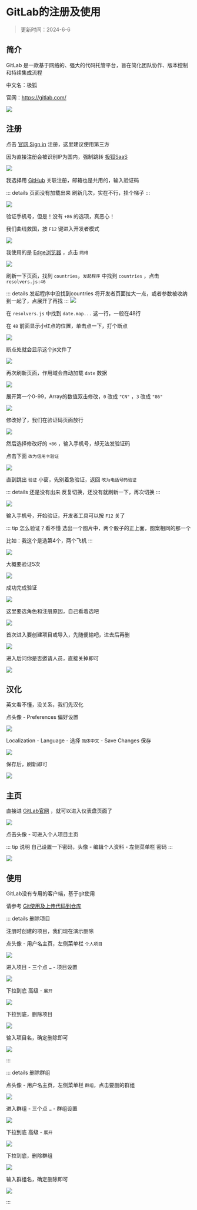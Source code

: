 # GitLab的注册及使用

> 更新时间：2024-6-6


## 简介

GitLab 是一款基于网络的、强大的代码托管平台，旨在简化团队协作、版本控制和持续集成流程

中文名：极狐

官网：https://gitlab.com/

![](https://img.viptv.work/pages/gitlab/gitlab-01.png)

## 注册

点击 [官网 Sign in](https://gitlab.com/users/sign_in) 注册，这里建议使用第三方

因为直接注册会被识别IP为国内，强制跳转 [极狐SaaS](https://gitlab.cn/saasmigration/)

![](https://img.viptv.work/pages/gitlab/gitlab-02.png)


我选择用 [GitHub](./github.md) 关联注册，邮箱也是共用的，输入验证码

::: details 页面没有加载出来
刷新几次，实在不行，挂个梯子
:::

![](https://img.viptv.work/pages/gitlab/gitlab-03.png)

验证手机号，但是！没有 `+86` 的选项，真恶心！

我们曲线救国，按 `F12` 键进入开发者模式

![](https://img.viptv.work/pages/gitlab/gitlab-04.png)

我使用的是 [Edge浏览器](https://www.microsoft.com/zh-cn/edge/download) ，点击 `网络`

![](https://img.viptv.work/pages/gitlab/gitlab-05.png)

刷新一下页面，找到 `countries`，`发起程序` 中找到 `countries` ，点击 `resolvers.js:46`

::: details 发起程序中没找到countries
将开发者页面拉大一点，或者参数被收纳到一起了，点展开了再找
:::
![](https://img.viptv.work/pages/gitlab/gitlab-06.png)

在 `resolvers.js` 中找到 `date.map...` 这一行，一般在48行


在 `48` 前面显示小红点的位置，单击点一下，打个断点

![](https://img.viptv.work/pages/gitlab/gitlab-07.png)

断点处就会显示这个js文件了

![](https://img.viptv.work/pages/gitlab/gitlab-08.png)

再次刷新页面，作用域会自动加载 `date` 数据

![](https://img.viptv.work/pages/gitlab/gitlab-09.png)

展开第一个0-99，Array的数值双击修改，`0` 改成 `"CN"` ，`3` 改成 `"86"`

![](https://img.viptv.work/pages/gitlab/gitlab-10.png)

修改好了，我们在验证码页面放行

![](https://img.viptv.work/pages/gitlab/gitlab-11.png)

然后选择修改好的 `+86` ，输入手机号，却无法发验证码

点击下面 `改为信用卡验证`

![](https://img.viptv.work/pages/gitlab/gitlab-12.png)

直到跳出 `验证` 小窗，先别着急验证，返回 `改为电话号码验证`

::: details 还是没有出来
反复切换，还没有就刷新一下，再次切换
:::

![](https://img.viptv.work/pages/gitlab/gitlab-13.png)

输入手机号，开始验证，开发者工具可以按 `F12` 关了

::: tip 怎么验证？看不懂
选出一个图片中，两个骰子的正上面，图案相同的那一个

比如：我这个是选第4个，两个飞机
:::

![](https://img.viptv.work/pages/gitlab/gitlab-14.png)

大概要验证5次

![](https://img.viptv.work/pages/gitlab/gitlab-15.png)

成功完成验证

![](https://img.viptv.work/pages/gitlab/gitlab-16.png)

这里要选角色和注册原因，自己看着选吧

![](https://img.viptv.work/pages/gitlab/gitlab-17.png)

首次进入要创建项目或导入，先随便输吧，进去后再删

![](https://img.viptv.work/pages/gitlab/gitlab-18.png)

进入后问你是否邀请人员，直接关掉即可

![](https://img.viptv.work/pages/gitlab/gitlab-19.png)




## 汉化

英文看不懂，没关系，我们先汉化

点头像 - Preferences 偏好设置

![](https://img.viptv.work/pages/gitlab/gitlab-20.png)

Localization - Language - 选择 `简体中文` - Save Changes 保存

![](https://img.viptv.work/pages/gitlab/gitlab-21.png)

保存后，刷新即可

![](https://img.viptv.work/pages/gitlab/gitlab-22.png)





## 主页

直接进 [GitLab官网](https://gitlab.com/) ，就可以进入仪表盘页面了

![](https://img.viptv.work/pages/gitlab/gitlab-23.png)

点击头像 - 可进入个人项目主页

::: tip 说明
自己设置一下密码，头像 - 编辑个人资料 - 左侧菜单栏 密码
:::

![](https://img.viptv.work/pages/gitlab/gitlab-24.png)




## 使用


GitLab没有专用的客户端，基于git使用

请参考 [Git使用及上传代码到仓库](./git.md)




::: details 删除项目

注册时创建的项目，我们现在演示删除

点头像 - 用户名主页，左侧菜单栏 `个人项目`

![](https://img.viptv.work/pages/gitlab/gitlab-25.png)

进入项目 - 三个点 `…` - 项目设置

![](https://img.viptv.work/pages/gitlab/gitlab-26.png)

下拉到底 高级 - `展开`

![](https://img.viptv.work/pages/gitlab/gitlab-27.png)

下拉到底，删除项目

![](https://img.viptv.work/pages/gitlab/gitlab-28.png)

输入项目名，确定删除即可

![](https://img.viptv.work/pages/gitlab/gitlab-29.png)

:::






::: details 删除群组


点头像 - 用户名主页，左侧菜单栏 `群组`，点击要删的群组

![](https://img.viptv.work/pages/gitlab/gitlab-30.png)

进入群组 - 三个点 `…` - 群组设置

![](https://img.viptv.work/pages/gitlab/gitlab-31.png)

下拉到底 高级 - `展开`

![](https://img.viptv.work/pages/gitlab/gitlab-32.png)

下拉到底，删除群组

![](https://img.viptv.work/pages/gitlab/gitlab-33.png)

输入群组名，确定删除即可

![](https://img.viptv.work/pages/gitlab/gitlab-34.png)

:::